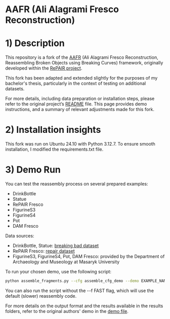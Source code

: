 # AAFR (Ali Alagrami Fresco Reconstruction)

# 1) Description
This repository is a fork of the [AAFR](https://github.com/RePAIRProject/AAFR) (Ali Alagrami Fresco Reconstruction, Reassembling Broken Objects using Breaking Curves) framework, originally developed within the [RePAIR project](https://www.repairproject.eu/).

This fork has been adapted and extended slightly for the purposes of my bachelor's thesis, particularly in the context of testing on additional datasets.

For more details, including data preparation or installation steps, please refer to the original project’s [README](https://github.com/RePAIRProject/AAFR/blob/master/README.md) file. 
This page provides demo instructions, and a summary of relevant adjustments made for this fork.

# 2) Installation insights
This fork was run on Ubuntu 24.10 with Python 3.12.7.
To ensure smooth installation, I modified the requirements.txt file.

# 3) Demo Run

You can test the reassembly process on several prepared examples:
- DrinkBottle
- Statue
- RePAIR Fresco
- FigurineS3
- FigurineS4
- Pot
- DAM Fresco

Data sources: 
- DrinkBottle, Statue: [breaking bad dataset](https://breaking-bad-dataset.github.io/)
- RePAIR Fresco: [repair dataset](https://drive.google.com/drive/folders/1G4ffmH5lxEqITZMNValiModByYUAO6yk)
- FigurineS3, FigurineS4, Pot, DAM Fresco: provided by the Department of Archaeology and Museology at Masaryk University

To run your chosen demo, use the following script:
```bash
python assemble_fragments.py --cfg assemble_cfg_demo --demo EXAMPLE_NAME --f FAST
```

You can also run the script without the --f FAST flag, which will use the default (slower) reassembly code.

For more details on the output format and the results available in the results folders, refer to the original authors' demo in the [demo file](demo.md).